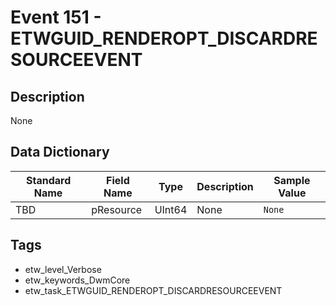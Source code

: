 # Event 151 - ETWGUID_RENDEROPT_DISCARDRESOURCEEVENT

## Description
None

## Data Dictionary
|Standard Name|Field Name|Type|Description|Sample Value|
|---|---|---|---|---|
|TBD|pResource|UInt64|None|`None`|

## Tags
* etw_level_Verbose
* etw_keywords_DwmCore
* etw_task_ETWGUID_RENDEROPT_DISCARDRESOURCEEVENT